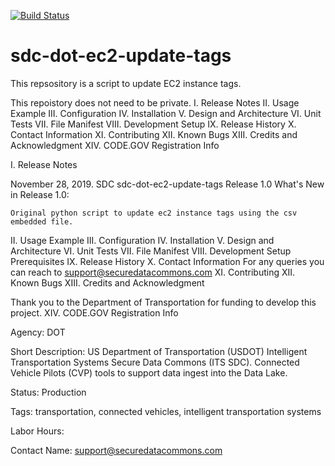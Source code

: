 [![Build Status](https://travis-ci.com/usdot-jpo-sdc-projects/sdc-dot-ec2-update-tags.svg?branch=master)](https://travis-ci.com/usdot-jpo-sdc-projects/sdc-dot-ec2-update-tags)
# sdc-dot-ec2-update-tags
This repsository is a script to update EC2 instance tags.

This repoistory does not need to be private.
I. Release Notes
II. Usage Example
III. Configuration
IV. Installation
V. Design and Architecture
VI. Unit Tests
VII. File Manifest
VIII. Development Setup
IX. Release History
X. Contact Information
XI. Contributing
XII. Known Bugs
XIII. Credits and Acknowledgment
XIV. CODE.GOV Registration Info

I. Release Notes

November 28, 2019. SDC sdc-dot-ec2-update-tags Release 1.0
What's New in Release 1.0:

    Original python script to update ec2 instance tags using the csv embedded file.
II. Usage Example
III. Configuration
IV. Installation
V. Design and Architecture
VI. Unit Tests
VII. File Manifest
VIII. Development Setup
Prerequisites
IX. Release History
X. Contact Information
  For any queries you can reach to support@securedatacommons.com
XI. Contributing
XII. Known Bugs
XIII. Credits and Acknowledgment

Thank you to the Department of Transportation for funding to develop this project.
XIV. CODE.GOV Registration Info

Agency: DOT

Short Description: US Department of Transportation (USDOT) Intelligent Transportation Systems Secure Data Commons (ITS SDC). Connected Vehicle Pilots (CVP) tools to support data ingest into the Data Lake.

Status: Production

Tags: transportation, connected vehicles, intelligent transportation systems

Labor Hours:

Contact Name: support@securedatacommons.com

